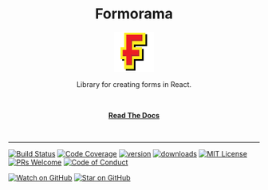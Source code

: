 <div align="center">
<h1>Formorama</h1>

<a href="https://www.emojione.com/emoji/1f410">
  <img
    height="80"
    width="80"
    alt="logo"
    src="https://raw.githubusercontent.com/dezemand/formorama/master/website/static/img/logo.svg"
  />
</a>

<p>Library for creating forms in React.</p>

<br />

[**Read The Docs**](https://formorama.org/docs)

<br />
</div>

<hr />

<!-- prettier-ignore-start -->
[![Build Status][build-badge]][build]
[![Code Coverage][coverage-badge]][coverage]
[![version][version-badge]][package]
[![downloads][downloads-badge]][npmtrends]
[![MIT License][license-badge]][license]
[![PRs Welcome][prs-badge]][prs]
[![Code of Conduct][coc-badge]][coc]

[![Watch on GitHub][github-watch-badge]][github-watch]
[![Star on GitHub][github-star-badge]][github-star]
<!-- prettier-ignore-end -->


[npm]: https://www.npmjs.com/
[yarn]: https://classic.yarnpkg.com
[node]: https://nodejs.org
[build-badge]: https://img.shields.io/github/workflow/status/dezemand/formorama/Run%20tests?logo=github&style=flat-square
[build]: https://github.com/dezemand/formorama/actions?query=workflow%3A"Run+tests"
[coverage-badge]: https://img.shields.io/codecov/c/github/dezemand/formorama.svg?style=flat-square
[coverage]: https://codecov.io/github/dezemand/formorama
[version-badge]: https://img.shields.io/npm/v/formorama.svg?style=flat-square
[package]: https://www.npmjs.com/package/formorama
[downloads-badge]: https://img.shields.io/npm/dm/formorama.svg?style=flat-square
[npmtrends]: http://www.npmtrends.com/formorama
[license-badge]: https://img.shields.io/npm/l/formorama.svg?style=flat-square
[license]: https://github.com/dezemand/formorama/blob/master/LICENSE
[prs-badge]: https://img.shields.io/badge/PRs-welcome-brightgreen.svg?style=flat-square
[prs]: http://makeapullrequest.com
[coc-badge]: https://img.shields.io/badge/code%20of-conduct-ff69b4.svg?style=flat-square
[coc]: https://github.com/testing-library/react-testing-library/blob/master/CODE_OF_CONDUCT.md
[github-watch-badge]: https://img.shields.io/github/watchers/dezemand/formorama.svg?style=social
[github-watch]: https://github.com/dezemand/formorama/watchers
[github-star-badge]: https://img.shields.io/github/stars/dezemand/formorama.svg?style=social
[github-star]: https://github.com/dezemand/formorama/stargazers
[emojis]: https://github.com/all-contributors/all-contributors#emoji-key
[guiding-principle]: https://twitter.com/kentcdodds/status/977018512689455106
[bugs]: https://github.com/testing-library/react-testing-library/issues?q=is%3Aissue+is%3Aopen+label%3Abug+sort%3Acreated-desc
[requests]: https://github.com/dezemand/formorama/issues?q=is%3Aissue+sort%3Areactions-%2B1-desc+label%3Aenhancement+is%3Aopen
[good-first-issue]: https://github.com/dezemand/formorama/issues?utf8=✓&q=is%3Aissue+is%3Aopen+sort%3Areactions-%2B1-desc+label%3A"good+first+issue"+
